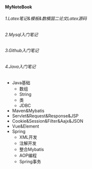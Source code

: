 #### MyNoteBook
###### 1.Latex笔记&amp;模板&amp;数模国二论文Latex源码

###### 2.Mysql入门笔记

###### 3.Github入门笔记

###### 4.Java入门笔记

- Java基础
  - 数组
  - String
  - 类
  - JDBC
- Maven&Mybatis
- Servlet&Request&Response&JSP
- Cookie&Session&Filter&Aajx&JSON
- Vue&Element
- Spring
  - XML开发
  - 注解开发
  - 整合Mybatis
  - AOP编程
  - Spring事务
